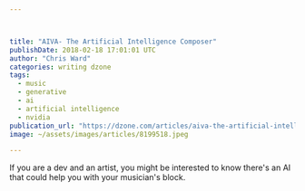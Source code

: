 ```yaml
---



title: "AIVA- The Artificial Intelligence Composer"
publishDate: 2018-02-18 17:01:01 UTC
author: "Chris Ward"
categories: writing dzone
tags:
  - music
  - generative
  - ai
  - artificial intelligence
  - nvidia
publication_url: "https://dzone.com/articles/aiva-the-artificial-intelligence-composer"
image: ~/assets/images/articles/8199518.jpeg

---
```

If you are a dev and an artist, you might be interested to know there's an AI that could help you with your musician's block.

